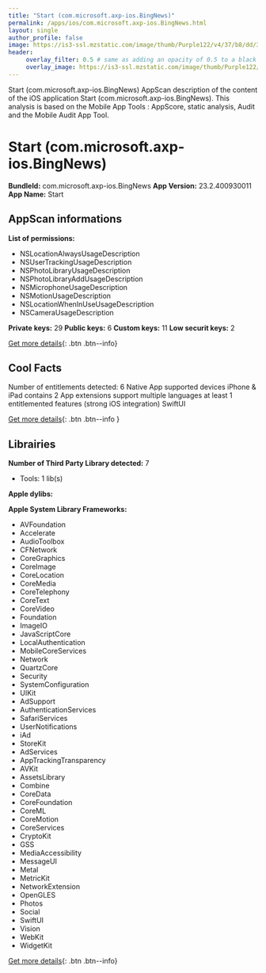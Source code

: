 ```yaml
---
title: "Start (com.microsoft.axp-ios.BingNews)"
permalink: /apps/ios/com.microsoft.axp-ios.BingNews.html
layout: single
author_profile: false
image: https://is3-ssl.mzstatic.com/image/thumb/Purple122/v4/37/b8/dd/37b8dde1-0b0a-0cfc-847b-e07ef5777579/AppIcon-1x_U007emarketing-0-7-0-sRGB-85-220.png/512x512bb.jpg
header: 
     overlay_filter: 0.5 # same as adding an opacity of 0.5 to a black background
     overlay_image: https://is3-ssl.mzstatic.com/image/thumb/Purple122/v4/37/b8/dd/37b8dde1-0b0a-0cfc-847b-e07ef5777579/AppIcon-1x_U007emarketing-0-7-0-sRGB-85-220.png/512x512bb.jpg
---
```

Start (com.microsoft.axp-ios.BingNews) AppScan description of the content of the iOS application Start (com.microsoft.axp-ios.BingNews). This analysis is based on the Mobile App Tools : AppScore, static analysis, Audit and the Mobile Audit App Tool.

# Start (com.microsoft.axp-ios.BingNews)

**BundleId:** com.microsoft.axp-ios.BingNews
**App Version:** 23.2.400930011
**App Name:** Start


## AppScan informations 

**List of permissions:** 
- NSLocationAlwaysUsageDescription
- NSUserTrackingUsageDescription
- NSPhotoLibraryUsageDescription
- NSPhotoLibraryAddUsageDescription
- NSMicrophoneUsageDescription
- NSMotionUsageDescription
- NSLocationWhenInUseUsageDescription
- NSCameraUsageDescription
  
  
**Private keys:** 29
**Public keys:** 6
**Custom keys:** 11
**Low securit keys:** 2
  
[Get more details](/pricing.html){: .btn .btn--info}

## Cool Facts

Number of entitlements detected: 6
Native App
supported devices iPhone & iPad
contains 2 App extensions
support multiple languages
at least 1 entitlemented features (strong iOS integration)
SwiftUI
  
[Get more details](/pricing.html){: .btn .btn--info }

## Librairies 
**Number of Third Party Library detected:** 7
- Tools: 1 lib(s)


**Apple dylibs:**


**Apple System Library Frameworks:**
- AVFoundation
- Accelerate
- AudioToolbox
- CFNetwork
- CoreGraphics
- CoreImage
- CoreLocation
- CoreMedia
- CoreTelephony
- CoreText
- CoreVideo
- Foundation
- ImageIO
- JavaScriptCore
- LocalAuthentication
- MobileCoreServices
- Network
- QuartzCore
- Security
- SystemConfiguration
- UIKit
- AdSupport
- AuthenticationServices
- SafariServices
- UserNotifications
- iAd
- StoreKit
- AdServices
- AppTrackingTransparency
- AVKit
- AssetsLibrary
- Combine
- CoreData
- CoreFoundation
- CoreML
- CoreMotion
- CoreServices
- CryptoKit
- GSS
- MediaAccessibility
- MessageUI
- Metal
- MetricKit
- NetworkExtension
- OpenGLES
- Photos
- Social
- SwiftUI
- Vision
- WebKit
- WidgetKit


  
[Get more details](/pricing.html){: .btn .btn--info}

